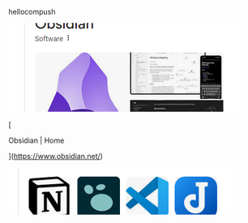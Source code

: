 

hellocompush


![](Pasted%20image%2020240806090801.png)

[

 Obsidian | Home

](https://www.obsidian.net/)

![](Pasted%20image%2020240806090808.png)